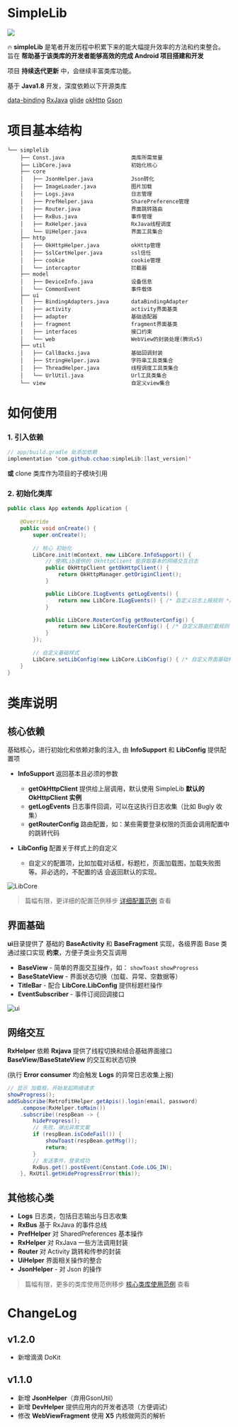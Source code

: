 # SimpleLib
[ ![](https://api.bintray.com/packages/cchao1024/maven/simpleLib/images/download.svg) ](https://bintray.com/cchao1024/maven/simpleLib/_latestVersion)

🔥 **simpleLib** 是笔者开发历程中积累下来的能大幅提升效率的方法和约束整合。旨在 **帮助基于该类库的开发者能够高效的完成 Android 项目搭建和开发**

项目 **持续迭代更新** 中，会继续丰富类库功能。

基于 **Java1.8** 开发，深度依赖以下开源类库

 [data-binding](https://developer.android.com/topic/libraries/data-binding)   [RxJava](https://github.com/ReactiveX/RxJava)  [glide](https://github.com/bumptech/glide)  [okHttp](https://github.com/square/okhttp)  [Gson](https://github.com/google/gson)

# 项目基本结构
```
└── simplelib
    ├── Const.java                     类库所需常量
    ├── LibCore.java                   初始化核心
    ├── core                              
    │   ├── JsonHelper.java            Json转化
    │   ├── ImageLoader.java           图片加载    
    │   ├── Logs.java                  日志管理
    │   ├── PrefHelper.java            SharePreference管理
    │   ├── Router.java                界面跳转路由
    │   ├── RxBus.java                 事件管理
    │   ├── RxHelper.java              RxJava线程调度
    │   └── UiHelper.java              界面工具集合
    ├── http
    │   ├── OkHttpHelper.java          okHttp管理
    │   ├── SslCertHelper.java         ssl信任
    │   ├── cookie                     cookie管理
    │   └── intercaptor                拦截器
    ├── model
    │   ├── DeviceInfo.java            设备信息
    │   └── CommonEvent                事件载体
    ├── ui
    │   ├── BindingAdapters.java       dataBindingAdapter
    │   ├── activity                   activity界面基类
    │   ├── adapter                    基础适配器
    │   ├── fragment                   fragment界面基类
    │   ├── interfaces                 接口约束
    │   └── web                        WebView的封装处理(腾讯x5)
    ├── util
    │   ├── CallBacks.java             基础回调封装
    │   ├── StringHelper.java          字符串工具类集合
    │   ├── ThreadHelper.java          线程调度工具类集合
    │   └── UrlUtil.java               Url工具类集合
    └── view                           自定义view集合
```
# 如何使用
### 1. 引入依赖

```java
// app/build.gradle 处添加依赖
implementation 'com.github.cchao:simpleLib:[last_version]'
```
 **或** clone 类库作为项目的子模块引用
### 2. 初始化类库

```java
public class App extends Application {
    
    @Override
    public void onCreate() {
        super.onCreate();
        
        // 核心 初始化
        LibCore.init(mContext, new LibCore.InfoSupport() {
            // 使用Lib提供的 OkhttpClient 能获取基本的网络交互日志
            public OkHttpClient getOkHttpClient() {
                return OkHttpManager.getOriginClient();
            }

            public LibCore.ILogEvents getLogEvents() {
                return new LibCore.ILogEvents() { /* 自定义日志上报规则 */};
            }

            public LibCore.RouterConfig getRouterConfig() {
                return new LibCore.RouterConfig() { /* 自定义路由拦截规则 */};
            }
        });
        
        // 自定义基础样式
        LibCore.setLibConfig(new LibCore.LibConfig() { /* 自定义界面基础样式 */ });
    }
}
```

# 类库说明

## 核心依赖

基础核心，进行初始化和依赖对象的注入, 由 **InfoSupport** 和 **LibConfig** 提供配置项

* **InfoSupport** 返回基本且必须的参数
  
  * **getOkHttpClient**  提供给上层调用，默认使用 SimpleLib **默认的 OkHttpClient 实例**
  * **getLogEvents**  日志事件回调，可以在这执行日志收集（比如 Bugly 收集）
  * **getRouterConfig**  路由配置，如：某些需要登录权限的页面会调用配置中的跳转代码
* **LibConfig** 配置关于样式上的自定义
  
  - 自定义的配置项，比如加载对话框，标题栏，页面加载图，加载失败图等。非必选的，不配置的话 会返回默认的实现。


![LibCore](https://github.com/cchao1024/simpleLib/raw/master/document/Snipaste_5.png)

> 篇幅有限，更详细的配置范例移步 [详细配置范例](https://github.com/cchao1024/simpleLib/blob/master/document/InitSample.MD) 查看

## 界面基础
**ui**目录提供了 基础的 **BaseActivity** 和 **BaseFragment** 实现，各级界面 Base 类通过接口实现 **约束**，方便子类业务交互调用

- **BaseView** - 简单的界面交互操作，如： `showToast`  `showProgress`
- **BaseStateView** - 界面状态切换（加载、异常、空数据等）
- **TitleBar** - 配合 **LibCore.LibConfig** 提供标题栏操作
- **EventSubscriber** - 事件订阅回调接口

![ui](https://github.com/cchao1024/simpleLib/raw/master/document/Snipaste_1.jpg)



## 网络交互

**RxHelper** 依赖 **Rxjava** 提供了线程切换和结合基础界面接口 **BaseView/BaseStateView** 的交互和状态切换

(执行 **Error consumer** 均会触发 **Logs** 的异常日志收集上报)

```java
// 显示 加载框，开始发起网络请求
showProgress();
addSubscribe(RetrofitHelper.getApis().login(email, password)
    .compose(RxHelper.toMain())
    .subscribe((respBean -> {
        hideProgress();
        // 失败，弹出异常文案
        if (respBean.isCodeFail()) {
            showToast(respBean.getMsg());
            return;
        }
        // 发送事件，登录成功
        RxBus.get().postEvent(Constant.Code.LOG_IN);
    }, RxUtil.getHideProgressError(this));
```



## 其他核心类

- **Logs** 日志类，包括日志输出与日志收集
- **RxBus** 基于 RxJava 的事件总线
- **PrefHelper** 对 SharedPreferences 基本操作
- **RxHelper** 对 RxJava 一些方法调用封装
- **Router** 对 Activity 跳转和传参的封装
- **UiHelper** 界面相关操作的整合
- **JsonHelper** - 对 Json 的操作

> 篇幅有限，更多的类库使用范例移步 [核心类库使用范例](https://github.com/cchao1024/simpleLib/blob/master/document/InitSample.MD) 查看


# ChangeLog
        
## v1.2.0
- 新增滴滴 DoKit        
                 
## v1.1.0 
- 新增 **JsonHelper**（弃用GsonUtil）
- 新增 **DevHelper** 提供应用内的开发者选项（方便调试）
- 修改 **WebViewFragment** 使用 **X5** 内核做网页的解析
